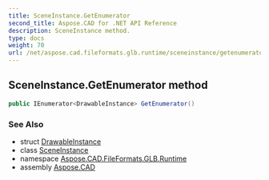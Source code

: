 ```yaml
---
title: SceneInstance.GetEnumerator
second_title: Aspose.CAD for .NET API Reference
description: SceneInstance method. 
type: docs
weight: 70
url: /net/aspose.cad.fileformats.glb.runtime/sceneinstance/getenumerator/
---
```

## SceneInstance.GetEnumerator method

```csharp
public IEnumerator<DrawableInstance> GetEnumerator()
```

### See Also

* struct [DrawableInstance](../../drawableinstance/)
* class [SceneInstance](../)
* namespace [Aspose.CAD.FileFormats.GLB.Runtime](../../sceneinstance/)
* assembly [Aspose.CAD](../../../)


